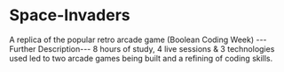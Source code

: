 # Space-Invaders
A replica of the popular retro arcade game (Boolean Coding Week)
---Further Description--- 
8 hours of study, 4 live sessions & 3 technologies used led to two arcade games being built and a refining of coding skills.
